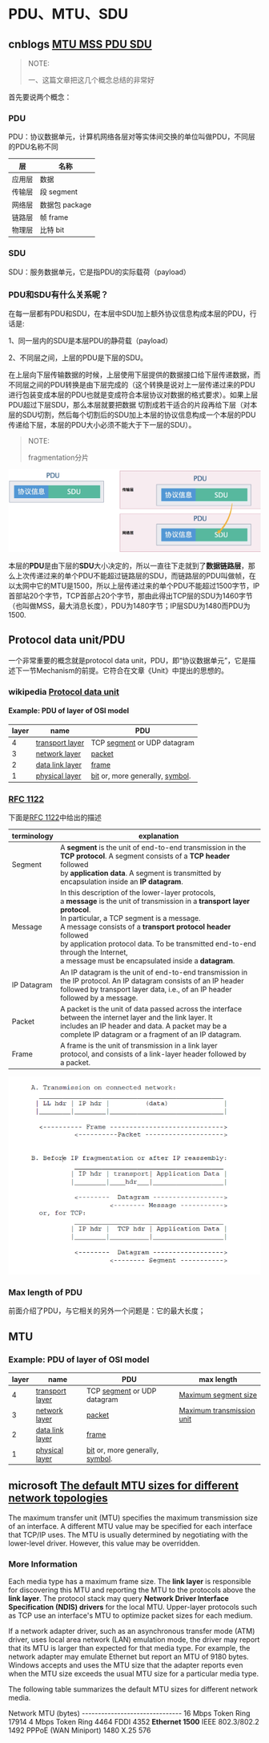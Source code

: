 # PDU、MTU、SDU

## cnblogs [MTU MSS PDU SDU](https://www.cnblogs.com/rexcheny/p/9572811.html)

> NOTE: 
>
> 一、这篇文章把这几个概念总结的非常好

首先要说两个概念：

### PDU

PDU：协议数据单元，计算机网络各层对等实体间交换的单位叫做PDU，不同层的PDU名称不同

| 层     | 名称           |
| ------ | -------------- |
| 应用层 | 数据           |
| 传输层 | 段 segment     |
| 网络层 | 数据包 package |
| 链路层 | 帧 frame       |
| 物理层 | 比特 bit       |



### SDU

SDU：服务数据单元，它是指PDU的实际载荷（payload）

### PDU和SDU有什么关系呢？

在每一层都有PDU和SDU，在本层中SDU加上额外协议信息构成本层的PDU，行话是:

1、同一层内的SDU是本层PDU的静荷载（payload）

2、不同层之间，上层的PDU是下层的SDU。

在上层向下层传输数据的时候，上层使用下层提供的数据接口给下层传递数据，而不同层之间的PDU转换是由下层完成的（这个转换是说对上一层传递过来的PDU进行包装变成本层的PDU也就是变成符合本层协议对数据的格式要求）。如果上层PDU超过下层SDU，那么本层就要把数据 切割成若干适合的片段再给下层（对本层的SDU切割，然后每个切割后的SDU加上本层的协议信息构成一个本层的PDU传递给下层，本层的PDU大小必须不能大于下一层的SDU）。

> NOTE: 
>
> fragmentation分片

![img](./PDU-SDU.png)

本层的**PDU**是由下层的**SDU**大小决定的，所以一直往下走就到了**数据链路层**，那么上次传递过来的单个PDU不能超过链路层的SDU，而链路层的PDU叫做帧，在以太网中它的MTU是1500，所以上层传递过来的单个PDU不能超过1500字节，IP首部站20个字节，TCP首部占20个字节，那由此得出TCP层的SDU为1460字节（也叫做MSS，最大消息长度），PDU为1480字节；IP层SDU为1480而PDU为1500.





## Protocol data unit/PDU

一个非常重要的概念就是protocol data unit，PDU，即“协议数据单元”，它是描述下一节Mechanism的前提。它符合在文章《Unit》中提出的思想的。

### wikipedia [Protocol data unit](https://en.wikipedia.org/wiki/Protocol_data_unit)

#### Example: PDU of layer of OSI model

| layer | name                                                         | PDU                                                          |
| ----- | ------------------------------------------------------------ | ------------------------------------------------------------ |
| 4     | [transport layer](https://en.wikipedia.org/wiki/Transport_layer) | TCP [segment](https://en.wikipedia.org/wiki/Packet_segment) or UDP datagram |
| 3     | [network layer](https://en.wikipedia.org/wiki/Network_layer) | [packet](https://en.wikipedia.org/wiki/Network_packet)       |
| 2     | [data link layer](https://en.wikipedia.org/wiki/Data_link_layer) | [frame](https://en.wikipedia.org/wiki/Frame_(networking))    |
| 1     | [physical layer](https://en.wikipedia.org/wiki/Physical_layer) | [bit](https://en.wikipedia.org/wiki/Bit) or, more generally, [symbol](https://en.wikipedia.org/wiki/Symbol_(data)). |



### [RFC 1122](https://tools.ietf.org/html/rfc1122)



下面是[RFC 1122](https://tools.ietf.org/html/rfc1122)中给出的描述

| terminology | explanation                                                  |
| ----------- | ------------------------------------------------------------ |
| Segment     | A **segment** is the unit of end-to-end transmission in the<br/>**TCP protocol**. A segment consists of a **TCP header** followed<br/>by **application data**. A segment is transmitted by<br/>encapsulation inside an **IP datagram**. |
| Message     | In this description of the lower-layer protocols, <br/>a **message** is the unit of transmission in a **transport layer protocol**. <br>In particular, a TCP segment is a message. <br/>A message consists of a **transport protocol header** followed<br/>by application protocol data. To be transmitted end-to-end through the Internet, <br/>a message must be encapsulated inside a **datagram**. |
| IP Datagram | An IP datagram is the unit of end-to-end transmission in<br/>the IP protocol. An IP datagram consists of an IP header<br/>followed by transport layer data, i.e., of an IP header<br/>followed by a message. |
| Packet      | A packet is the unit of data passed across the interface<br/>between the internet layer and the link layer. It<br/>includes an IP header and data. A packet may be a<br/>complete IP datagram or a fragment of an IP datagram. |
| Frame       | A frame is the unit of transmission in a link layer<br/>protocol, and consists of a link-layer header followed by<br/>a packet. |

![](./Unit-of-layer.png)



### Max length of PDU

前面介绍了PDU，与它相关的另外一个问题是：它的最大长度；





## MTU

### Example: PDU of layer of OSI model

| layer | name                                                         | PDU                                                          | max length                                                   |
| ----- | ------------------------------------------------------------ | ------------------------------------------------------------ | ------------------------------------------------------------ |
| 4     | [transport layer](https://en.wikipedia.org/wiki/Transport_layer) | TCP [segment](https://en.wikipedia.org/wiki/Packet_segment) or UDP datagram | [Maximum segment size](https://en.wikipedia.org/wiki/Maximum_segment_size) |
| 3     | [network layer](https://en.wikipedia.org/wiki/Network_layer) | [packet](https://en.wikipedia.org/wiki/Network_packet)       | [Maximum transmission unit](https://en.wikipedia.org/wiki/Maximum_transmission_unit) |
| 2     | [data link layer](https://en.wikipedia.org/wiki/Data_link_layer) | [frame](https://en.wikipedia.org/wiki/Frame_(networking))    |                                                              |
| 1     | [physical layer](https://en.wikipedia.org/wiki/Physical_layer) | [bit](https://en.wikipedia.org/wiki/Bit) or, more generally, [symbol](https://en.wikipedia.org/wiki/Symbol_(data)). |                                                              |



## microsoft [The default MTU sizes for different network topologies](https://support.microsoft.com/en-us/topic/the-default-mtu-sizes-for-different-network-topologies-b25262c5-d90f-456d-7647-e09192eeeef4)

The maximum transfer unit (MTU) specifies the maximum transmission size of an interface. A different MTU value may be specified for each interface that TCP/IP uses. The MTU is usually determined by negotiating with the lower-level driver. However, this value may be overridden.

### More Information

Each media type has a maximum frame size. The **link layer** is responsible for discovering this MTU and reporting the MTU to the protocols above the **link layer**. The protocol stack may query **Network Driver Interface Specification (NDIS) drivers** for the local MTU. Upper-layer protocols such as TCP use an interface's MTU to optimize packet sizes for each medium.

If a network adapter driver, such as an asynchronous transfer mode (ATM) driver, uses local area network (LAN) emulation mode, the driver may report that its MTU is larger than expected for that media type. For example, the network adapter may emulate Ethernet but report an MTU of 9180 bytes. Windows accepts and uses the MTU size that the adapter reports even when the MTU size exceeds the usual MTU size for a particular media type.


The following table summarizes the default MTU sizes for different network media.



Network MTU (bytes)
\-------------------------------
16 Mbps Token Ring 17914
4 Mbps Token Ring 4464
FDDI 4352
**Ethernet 1500**
IEEE 802.3/802.2 1492
PPPoE (WAN Miniport) 1480
X.25 576

